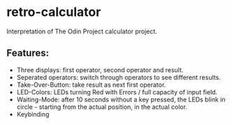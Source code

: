 # retro-calculator
Interpretation of The Odin Project calculator project.

## Features:
* Three displays: first operator, second operator and result.
* Seperated operators: switch through operators to see different results.
* Take-Over-Button: take result as next first operator.
* LED-Colors: LEDs turning Red with Errors / full capacity of input field.
* Waiting-Mode: after 10 seconds without a key pressed, the LEDs blink in circle - starting from the actual position, in the actual color.
* Keybinding

